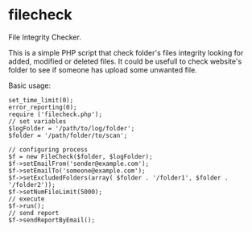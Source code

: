 # filecheck
File Integrity Checker.

This is a simple PHP script that check folder's files integrity looking for added, modified or deleted files. It could be usefull to check website's folder to see if someone has upload some unwanted file.

Basic usage:

	set_time_limit(0);
	error_reporting(0);
	require ('filecheck.php');
	// set variables
    $logFolder = '/path/to/log/folder';
    $folder = '/path/folder/to/scan';
    
    // configuring process
    $f = new FileCheck($folder, $logFolder);
    $f->setEmailFrom('sender@example.com');
    $f->setEmailTo('someone@example.com');
	$f->setExcludedFolders(array( $folder . '/folder1', $folder . '/folder2'));
	$f->setNumFileLimit(5000);
	// execute    
	$f->run();
	// send report
    $f->sendReportByEmail();


